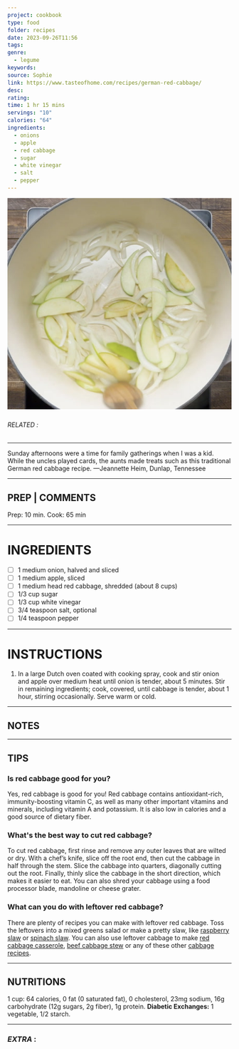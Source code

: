 ```yaml
---
project: cookbook
type: food
folder: recipes
date: 2023-09-26T11:56
tags: 
genre:
  - legume
keywords: 
source: Sophie
link: https://www.tasteofhome.com/recipes/german-red-cabbage/
desc: 
rating: 
time: 1 hr 15 mins
servings: "10"
calories: "64"
ingredients:
  - onions
  - apple
  - red cabbage
  - sugar
  - white vinegar
  - salt
  - pepper
---
```


![IMAGE](image_375.png)

###### *RELATED* : 
---
Sunday afternoons were a time for family gatherings when I was a kid. While the uncles played cards, the aunts made treats such as this traditional German red cabbage recipe. —Jeannette Heim, Dunlap, Tennessee

---
## PREP | COMMENTS

Prep: 10 min. Cook: 65 min

---
# INGREDIENTS

- [ ] 1 medium onion, halved and sliced
- [ ] 1 medium apple, sliced
- [ ] 1 medium head red cabbage, shredded (about 8 cups)
- [ ] 1/3 cup sugar
- [ ] 1/3 cup white vinegar
- [ ] 3/4 teaspoon salt, optional
- [ ] 1/4 teaspoon pepper

---
# INSTRUCTIONS

1. In a large Dutch oven coated with cooking spray, cook and stir onion and apple over medium heat until onion is tender, about 5 minutes. Stir in remaining ingredients; cook, covered, until cabbage is tender, about 1 hour, stirring occasionally. Serve warm or cold.

---
## NOTES



---
## TIPS

### Is red cabbage good for you?

Yes, red cabbage is good for you! Red cabbage contains antioxidant-rich, immunity-boosting vitamin C, as well as many other important vitamins and minerals, including vitamin A and potassium. It is also low in calories and a good source of dietary fiber.

### What's the best way to cut red cabbage?

To cut red cabbage, first rinse and remove any outer leaves that are wilted or dry. With a chef’s knife, slice off the root end, then cut the cabbage in half through the stem. Slice the cabbage into quarters, diagonally cutting out the root. Finally, thinly slice the cabbage in the short direction, which makes it easier to eat. You can also shred your cabbage using a food processor blade, mandoline or cheese grater.

### What can you do with leftover red cabbage?

There are plenty of recipes you can make with leftover red cabbage. Toss the leftovers into a mixed greens salad or make a pretty slaw, like [raspberry slaw](https://www.tasteofhome.com/recipes/ruby-raspberry-slaw/) or [spinach slaw](https://www.tasteofhome.com/recipes/spinach-slaw/). You can also use leftover cabbage to make [red cabbage casserole](https://www.tasteofhome.com/recipes/red-cabbage-casserole/), [beef cabbage stew](https://www.tasteofhome.com/recipes/beefy-cabbage-bean-stew/) or any of these other [cabbage recipes](https://www.tasteofhome.com/collection/favorite-cabbage-recipes/).

---
## NUTRITIONS

1 cup: 64 calories, 0 fat (0 saturated fat), 0 cholesterol, 23mg sodium, 16g carbohydrate (12g sugars, 2g fiber), 1g protein. ****Diabetic Exchanges**:** 1 vegetable, 1/2 starch.

---
### *EXTRA* :



